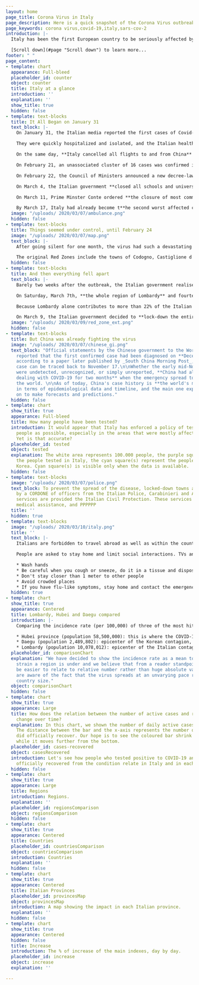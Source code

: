```yaml
---
layout: home
page_title: Corona Virus in Italy
page_description: Here is a quick snapshot of the Corona Virus outbreak in Italy
page_keywords: corona virus,covid-19,italy,sars-cov-2
introduction: |-
  Italy has been the first European country to be seriously affected by the Corona Virus outbreak: the reported cases went from 2 to hundreds in less than a week, while other European countries seemed immune to the infection. We use data gathered from [Johns Hopkins University](https://systems.jhu.edu/ "JHU CSSE") and the [Italian Civil Protection](http://www.protezionecivile.gov.it/ "Protezione Civile Nazionale") to try and compare Italy with other European and non-European countries in order to better understand what is happening.

  [Scroll down](#page "Scroll down") to learn more...
footer: " "
page_content:
- template: chart
  appearance: Full-bleed
  placeholder_id: counter
  object: counter
  title: Italy at a glance
  introduction: ''
  explanation: ''
  show_title: true
  hidden: false
- template: text-blocks
  title: It All Began on January 31
  text_block: |-
    On January 31, the Italian media reported the first cases of Covid-19 in Italy: **a Chinese couple from Wuhan** who got sick while in Rome.

    They were quickly hospitalized and isolated, and the Italian health authorities started tracing their path back to understand who they had been in contact with. The result was appalling. During the previous week, **the couple had visited some of Italy's major tourist destinations**: Milan, Verona, Parma, Florence, and of course  Rome.

    On the same day, **Italy cancelled all flights to and from China** and declared a state of emergency. From this day on, things started to accelerate dramatically.

    On February 21, an unassociated cluster of 16 cases was confirmed in **Lombardy**, in northern Italy.

    On February 22, the Council of Ministers announced a new decree-law to contain the outbreak, including **quarantining over 50,000 people** from 11 different municipalities in northern Italy.

    On March 4, the Italian government **closed all schools and universities** nationwide as Italy reached 100 deaths and put all sporting and recreative events on hold for at least one month.

    On March 11, Prime Minster Conte ordered **the closure of most commercial activities** except for those selling basic commodities such as pharmacies and supermarkets.

    By March 17, Italy had already become t**he second worst affected country** by COVID-19, right after China.
  image: "/uploads/ 2020/03/07/ambulance.png"
  hidden: false
- template: text-blocks
  title: Things seemed under control, until February 24
  image: "/uploads/ 2020/03/07/map.png"
  text_block: |-
    After going silent for one month, the virus had such a devastating outbreak that the Italian government quarantined two huge areas in Lombardy. The so-called **Red Zones** have been locked-out from the rest of the country so that nobody could enter or leave them. Both of these areas are located in northern Italy, and both are still partially isolated because the Government later imposed country-wide country restrictions, **turning Italy into one Red Zone**.

    The original Red Zones include the towns of Codogno, Castiglione d'Adda, Casalpusterlengo, Fombio, Maleo, Somaglia, Bertonico, Terranova dei Passerini, Castelgerundo and San Fiorano in Lombardy, and the municipality of Vo' Euganeo in the Veneto region.
  hidden: false
- template: text-blocks
  title: And then everything fell apart
  text_block: |-
    Barely two weeks after the outbreak, the Italian government realised that its efforts had not worked ad expected and had to be strengthened.

    On Saturday, March 7th, **the whole region of Lombardy** and fourteen more provinces were locked-down.

    Because Lombardy alone contributes to more than 22% of the Italian GDP, this measure also basically meant **locking down the world's 8th biggest economy**.

    On March 9, the Italian government decided to **lock-down the entire nation** in a desperate attempt to slow down the spreading of the disease.
  image: "/uploads/ 2020/03/09/red_zone_ext.png"
  hidden: false
- template: text-blocks
  title: But China was already fighting the virus
  image: "/uploads/ 2020/03/07/chinese_gi.png"
  text_block: "Official statements by the Chinese government to the World Health Organisation
    reported that the first confirmed case had been diagnosed on **December 8**. However,
    according to a paper later published by _South China Morning Post_, the first
    case can be traced back to November 17.\n\nWhether the early mid-November cases
    were undetected, unrecognized, or simply unreported, **China had already been
    dealing with COVID-19 for two months** when the emergency spread to the rest of
    the world. \n\nAs of today, China's case history is **the world's major benchmark**
    in terms of epidemiological data and timeline, and the main one experts are relying
    on to make forecasts and predictions."
  hidden: false
- template: chart
  show_title: true
  appearance: Full-bleed
  title: How many people have been tested?
  introduction: It would appear that Italy has enforced a policy of testing as many
    people as possible, especially in the areas that were mostly affected by the virus.
    Yet is that accurate?
  placeholder_id: tested
  object: tested
  explanation: The white area represents 100.000 people, the purple square(s) represent
    the people tested in Italy, the cyan square(s) represent the people tested in
    Korea. Cyan square(s) is visible only when the data is available.
  hidden: false
- template: text-blocks
  image: "/uploads/ 2020/03/07/police.png"
  text_block: To prevent the spread of the disease, locked-down towns are surrounded
    by a CORDONE of officers from the Italian Police, Carabinieri and Army. Basic
    services are provided the Italian Civil Protection. These services include food,
    medical assistance, and PPPPPP
  title: ''
  hidden: true
- template: text-blocks
  image: "/uploads/ 2020/03/10/italy.png"
  title: ''
  text_block: |-
    Italians are forbidden to travel abroad as well as within the country. Schools, theatres, cinemas, and gyms are closed, all sport events (including the Series A) have been suspended. Health services are being re-organized, in order to get as many beds as possible in ICUs.

    People are asked to stay home and limit social interactions. TVs and radios continuously broadcast the list of things everyone should do to help:

    * Wash hands
    * Be careful when you cough or sneeze, do it in a tissue and dispose it immediately
    * Don't stay closer than 1 meter to other people
    * Avoid crowded places
    * If you have flu-like symptoms, stay home and contact the emergency number: don't go to your doctor, don't go the the ER
  hidden: true
- template: chart
  show_title: true
  appearance: Centered
  title: Lombardy, Hubei and Daegu compared
  introduction: |-
    Comparing the incidence rate (per 100,000) of three of the most hit epicenters in the world. Each of these regions tackled the contagion in different ways:

    * Hubei province (population 58,500,000): this is where the COVID-19 started...
    * Daegu (population 2,489,802): epicenter of the Korean contagion, it all started from the Shincheonji, Church of Jesus, sect where the disease spread among the members;
    * Lombardy (population 10,078,012): epicenter of the Italian contagion...
  placeholder_id: comparisonChart
  explanation: "We have decided to show the incidence rate as a mean to compare the
    strain a region is under and we believe that from a reader standpoint it could
    be easier to relate to relative number rather than huge absolute values.  \nWe
    are aware of the fact that the virus spreads at an unvarying pace regardless of
    country size."
  object: comparisonChart
  hidden: false
- template: chart
  show_title: true
  appearance: Large
  title: How does the relation between the number of active cases and recovered people
    change over time?
  explanation: In this chart, we shown the number of daily active cases as a bar.
    The distance between the bar and the x-axis represents the number of people that
    did officially recover. Our hope is to see the coloured bar shrink and then disappear
    while it moves further from the bottom.
  placeholder_id: cases-recovered
  object: casesRecovered
  introduction: Let's see how people who tested positive to COVID-19 and people who
    officially recovered from the condition relate in Italy and in each Italian region.
  hidden: false
- template: chart
  show_title: true
  appearance: Large
  title: Regions
  introduction: Regions.
  explanation: ''
  placeholder_id: regionsComparison
  object: regionsComparison
  hidden: false
- template: chart
  show_title: true
  appearance: Centered
  title: Countries
  placeholder_id: countriesComparison
  object: countriesComparison
  introduction: Countries
  explanation: ''
  hidden: false
- template: chart
  show_title: true
  appearance: Centered
  title: Italian Provinces
  placeholder_id: provincesMap
  object: provincesMap
  introduction: A map showing the impact in each Italian province.
  explanation: ''
  hidden: false
- template: chart
  show_title: true
  appearance: Centered
  hidden: false
  title: Increase
  introduction: The % of increase of the main indexes, day by day.
  placeholder_id: increase
  object: increase
  explanation: ''

---
```

